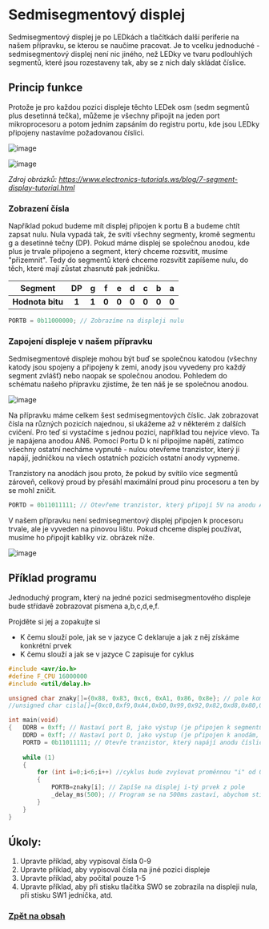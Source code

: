 # Sedmisegmentový displej


Sedmisegmentový displej je po LEDkách a tlačítkách další periferie na našem přípravku, se kterou se naučíme pracovat. Je to vcelku jednoduché - sedmisegmentový displej není nic jiného, než LEDky ve tvaru podlouhlých segmentů, které jsou rozestaveny tak, aby se z nich daly skládat číslice.

## Princip funkce
Protože je pro každou pozici displeje těchto LEDek osm (sedm segmentů plus desetinná tečka), můžeme je všechny připojit na jeden port mikroprocesoru a potom jedním zapsáním do registru portu, kde jsou LEDky připojeny nastavíme požadovanou číslici.

![image](https://github.com/user-attachments/assets/4ca40da4-f47b-48d5-8bcc-c5c16d119e3e)


![image](https://github.com/user-attachments/assets/60f7e6fe-8fc7-4d36-a042-779cb9903295)

*Zdroj obrázků: https://www.electronics-tutorials.ws/blog/7-segment-display-tutorial.html* 

### Zobrazení čísla
Například pokud budeme mít displej připojen k portu B a budeme chtít zapsat nulu. Nula vypadá tak, že svítí všechny segmenty, kromě segmentu g a desetinné tečny (DP). Pokud máme displej se společnou anodou, kde plus je trvale připojeno a segment, který chceme rozsvítit, musíme "přizemnit". Tedy do segmentů které chceme rozsvítit zapíšeme nulu, do těch, které mají zůstat zhasnuté pak jedničku.

|Segment| DP    | g    | f    | e    | d    | c    | b    | a    | 
|:----:|:----:|:----:|:----:|:----:|:----:|:----:|:----:|:----:| 
|**Hodnota bitu**|  **1**| **1**| **0**|  **0** | **0** | **0** | **0** | **0** | 

```C
PORTB = 0b11000000; // Zobrazíme na displeji nulu
```

### Zapojení displeje v našem  přípravku
Sedmisegmentové displeje mohou být buď se společnou katodou (všechny katody jsou spojeny a připojeny k zemi, anody jsou vyvedeny pro každý segment zvlášť) nebo naopak se společnou anodou. Pohledem do schématu našeho přípravku zjistíme, že ten náš je se společnou anodou.

![image](https://github.com/user-attachments/assets/d7519c09-32a6-4c2c-b350-a08d664351e7)

Na přípravku máme celkem šest sedmisegmentových číslic. Jak zobrazovat čísla na různých pozicích najednou, si ukážeme až v některém z dalších cvičení. Pro teď si vystačíme s jednou pozicí, například tou nejvíce vlevo. Ta je napájena anodou AN6. Pomocí Portu D k ní připojíme napětí, zatímco všechny ostatní necháme vypnuté - nulou otevřeme tranzistor, který jí napájí, jedničkou na všech ostatních pozicích ostatní anody vypneme. 

Tranzistory na anodách jsou proto, že pokud by svítilo více segmentů zároveň, celkový proud by přesáhl maximální proud pinu procesoru a ten by se mohl zničit.

```C
PORTD = 0b11011111; // Otevřeme tranzistor, který připojí 5V na anodu AN6 (na přípravku nejvíc vpravo).
```

V našem přípravku není sedmisegmentový displej připojen k procesoru trvale, ale je vyveden na pinovou lištu. Pokud chceme displej používat, musíme ho připojit kablíky viz. obrázek níže.

![image](https://github.com/user-attachments/assets/1320cb6d-6883-4c99-9c53-15064df9df56)

## Příklad programu
Jednoduchý program, který na jedné pozici sedmisegmentového displeje bude střídavě zobrazovat písmena a,b,c,d,e,f. 

Projděte si jej a zopakujte si
 - K čemu slouží pole, jak se v jazyce C deklaruje a jak z něj získáme konkrétní prvek
 - K čemu slouží a jak se v jazyce C zapisuje for cyklus


```C
#include <avr/io.h>
#define F_CPU 16000000
#include <util/delay.h>

unsigned char znaky[]={0x88, 0x83, 0xc6, 0xA1, 0x86, 0x8e}; // pole kombinací segmentů (a, b, c, d, e, f)
//unsigned char cisla[]={0xc0,0xf9,0xA4,0xb0,0x99,0x92,0x82,0xd8,0x80,0x90,0x88,0x83,0xc6,0xA1,0x86,0x8e};

int main(void)
{	DDRB = 0xff; // Nastaví port B, jako výstup (je připojen k segmentům)
	DDRD = 0xff; // Nastaví port D, jako výstup (je připojen k anodám, řídí, která číslice je aktivní)
	PORTD = 0b11011111; // Otevře tranzistor, který napájí anodu číslice vpravo
	
	while (1)
	{
		for (int i=0;i<6;i++) //cyklus bude zvyšovat proměnnou "i" od 0 do 5
		{
			PORTB=znaky[i];	// Zapíše na displej i-tý prvek z pole
			_delay_ms(500); // Program se na 500ms zastaví, abychom stihli okem vnímat změnu
		}
	}
}
```


## Úkoly:
1. Upravte příklad, aby vypisoval čísla 0-9
2. Upravte příklad, aby vypisoval čísla na jiné pozici displeje
3. Upravte příklad, aby počítal pouze 1-5
4. Upravte příklad, aby při stisku tlačítka SW0 se zobrazila na displeji nula, při stisku SW1 jednička, atd.


### [Zpět na obsah](README.md)
